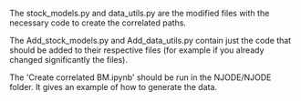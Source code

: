 The stock_models.py and data_utils.py are the modified files with the necessary code to create the correlated paths.

The Add_stock_models.py and Add_data_utils.py contain just the code that should be added to their respective files (for example if you already changed significantly the files).

The 'Create correlated BM.ipynb' should be run in the NJODE/NJODE folder. It gives an example of how to generate the data.
